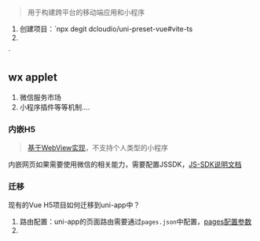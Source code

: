 > 用于构建跨平台的移动端应用和小程序

1. 创建项目：`npx degit dcloudio/uni-preset-vue#vite-ts <name>
2. 
 `
## wx applet

1. 微信服务市场
2. 小程序插件等等机制....

### 内嵌H5
> [基于WebView实现](https://developers.weixin.qq.com/miniprogram/dev/component/web-view.html)，不支持个人类型的小程序

内嵌网页如果需要使用微信的相关能力，需要配置JSSDK，[JS-SDK说明文档](https://developers.weixin.qq.com/doc/offiaccount/OA_Web_Apps/JS-SDK.html)



### 迁移

现有的Vue H5项目如何迁移到uni-app中？

1. 路由配置：uni-app的页面路由需要通过`pages.json`中配置，[pages配置参数](https://zh.uniapp.dcloud.io/collocation/pages.html)
2. 